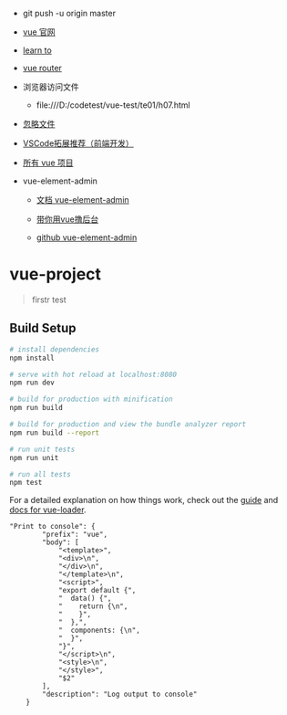 - git push -u origin master

- [vue 官网](https://cn.vuejs.org/v2/guide/index.html)

- [learn to](https://cn.vuejs.org/v2/guide/forms.html)

- [vue router](https://router.vuejs.org/zh/guide/essentials/navigation.html)

- 浏览器访问文件
    - file:///D:/codetest/vue-test/te01/h07.html

- [忽略文件](http://www.chengxusheji.com/archives/121.html)

- [VSCode拓展推荐（前端开发）](https://github.com/varHarrie/varharrie.github.io/issues/10)

- [所有 vue 项目](https://github.com/opendigg/awesome-github-vue)

- vue-element-admin
    - [文档 vue-element-admin](https://panjiachen.github.io/vue-element-admin-site/zh/guide/#%E5%8A%9F%E8%83%BD)

    - [带你用vue撸后台](https://juejin.im/post/59097cd7a22b9d0065fb61d2)

    - [github vue-element-admin](https://github.com/PanJiaChen/vue-element-admin)


# vue-project

> firstr test

## Build Setup

``` bash
# install dependencies
npm install

# serve with hot reload at localhost:8080
npm run dev

# build for production with minification
npm run build

# build for production and view the bundle analyzer report
npm run build --report

# run unit tests
npm run unit

# run all tests
npm test
```

For a detailed explanation on how things work, check out the [guide](http://vuejs-templates.github.io/webpack/) and [docs for vue-loader](http://vuejs.github.io/vue-loader).


```vue
"Print to console": {
        "prefix": "vue",
        "body": [
            "<template>",
            "<div>\n",
            "</div>\n",
            "</template>\n",
            "<script>",
            "export default {",
            "  data() {",
            "    return {\n",
            "    }",
            "  },",
            "  components: {\n",
            "  }",
            "}",
            "</script>\n",
            "<style>\n",
            "</style>",
            "$2"
        ],
		"description": "Log output to console"
	}

```
